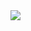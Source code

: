   <img src="https://ik.imagekit.io/lq3uy4twp3/b8d370114206985.6036c5e598c67-min_B1ohgQO7o.gif?ik-sdk-version=javascript-1.4.3&updatedAt=1654949146534" />
   

